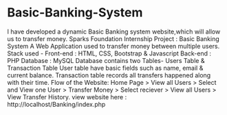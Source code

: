 # Basic-Banking-System
I have developed a dynamic Basic Banking system website,which will allow us to transfer money.
Sparks Foundation Internship Project : Basic Banking System A Web Application used to transfer money between multiple users.  
Stack used - Front-end : HTML, CSS, Bootstrap &amp; Javascript 
Back-end : PHP 
Database : MySQL  Database contains two Tables- Users Table &amp; Transaction Table  User table have basic fields such as name, email &amp; current balance. Transaction table records all transfers happened along with their time. Flow of the Website: Home Page > View all Users > Select and View one User > Transfer Money > Select reciever > View all Users > View Transfer History.
view website here : http://localhost/Banking/index.php 
